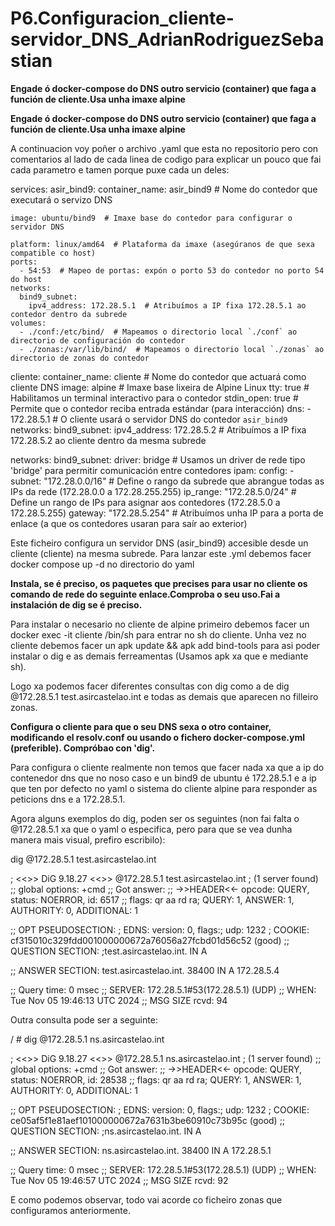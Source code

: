 # P6.Configuracion_cliente-servidor_DNS_AdrianRodriguezSebastian

**Engade ó docker-compose do DNS outro servicio (container) que faga a función de cliente.Usa unha imaxe alpine**

**Engade ó docker-compose do DNS outro servicio (container) que faga a función de cliente.Usa unha imaxe alpine**

A continuacion voy poñer o archivo .yaml que esta no repositorio pero con comentarios al lado de cada linea de codigo para explicar un pouco que fai cada parametro e tamen porque puxe cada un deles:

services:
  asir_bind9:
    container_name: asir_bind9          # Nome do contedor que executará o servizo DNS
   
    image: ubuntu/bind9  # Imaxe base do contedor para configurar o servidor DNS
  
    platform: linux/amd64  # Plataforma da imaxe (asegúranos de que sexa compatible co host)
    ports:
      - 54:53  # Mapeo de portas: expón o porto 53 do contedor no porto 54 do host
    networks:
      bind9_subnet:
        ipv4_address: 172.28.5.1  # Atribuímos a IP fixa 172.28.5.1 ao contedor dentro da subrede
    volumes:
      - ./conf:/etc/bind/  # Mapeamos o directorio local `./conf` ao directorio de configuración do contedor
      - ./zonas:/var/lib/bind/  # Mapeamos o directorio local `./zonas` ao directorio de zonas do contedor

  cliente:
    container_name: cliente  # Nome do contedor que actuará como cliente DNS
    image: alpine  # Imaxe base lixeira de Alpine Linux
    tty: true  # Habilitamos un terminal interactivo para o contedor
    stdin_open: true  # Permite que o contedor reciba entrada estándar (para interacción)
    dns:
      - 172.28.5.1  # O cliente usará o servidor DNS do contedor `asir_bind9`
    networks:
      bind9_subnet:
        ipv4_address: 172.28.5.2  # Atribuímos a IP fixa 172.28.5.2 ao cliente dentro da mesma subrede

networks:
  bind9_subnet:
      driver: bridge  # Usamos un driver de rede tipo 'bridge' para permitir comunicación entre contedores
      ipam:
        config:
        - subnet: "172.28.0.0/16"  # Define o rango da subrede que abrangue todas as IPs da rede (172.28.0.0 a 172.28.255.255)
          ip_range: "172.28.5.0/24"  # Define un rango de IPs para asignar aos contedores (172.28.5.0 a 172.28.5.255)
          gateway: "172.28.5.254"  # Atribuímos unha IP para a porta de enlace (a que os contedores usaran para saír ao exterior)

Este ficheiro configura un servidor DNS (asir_bind9) accesible desde un cliente (cliente) na mesma subrede.
Para lanzar este .yml debemos facer docker compose up -d no directorio do yaml

**Instala, se é preciso, os paquetes que precises para usar no cliente os comando de rede do seguinte enlace.Comproba o seu uso.Fai a instalación de dig se é preciso.**

Para instalar o necesario no cliente de alpine primeiro debemos facer un docker exec -it cliente /bin/sh para entrar no sh do cliente.
Unha vez no cliente debemos facer un apk update && apk add bind-tools para asi poder instalar o dig e as demais ferreamentas (Usamos apk xa que e mediante sh).

Logo xa podemos facer diferentes consultas con dig como a de dig @172.28.5.1 test.asircastelao.int e todas as demais que aparecen no filleiro zonas.

**Configura o cliente para que o seu DNS sexa o otro container, modificando el resolv.conf ou usando o fichero docker-compose.yml (preferible). Compróbao con 'dig'.**

Para configura o cliente realmente non temos que facer nada xa que a ip do contenedor dns que no noso caso e un bind9 de ubuntu é 172.28.5.1 e a ip que ten por defecto no yaml o sistema do cliente alpine para responder as peticions dns e a 172.28.5.1.

Agora alguns exemplos do dig, poden ser os seguintes (non fai falta o @172.28.5.1 xa que o yaml o especifica, pero para que se vea dunha manera mais visual, prefiro escribilo):

dig @172.28.5.1 test.asircastelao.int

; <<>> DiG 9.18.27 <<>> @172.28.5.1 test.asircastelao.int
; (1 server found)
;; global options: +cmd
;; Got answer:
;; ->>HEADER<<- opcode: QUERY, status: NOERROR, id: 6517
;; flags: qr aa rd ra; QUERY: 1, ANSWER: 1, AUTHORITY: 0, ADDITIONAL: 1

;; OPT PSEUDOSECTION:
; EDNS: version: 0, flags:; udp: 1232
; COOKIE: cf315010c329fdd001000000672a76056a27fcbd01d56c52 (good)
;; QUESTION SECTION:
;test.asircastelao.int.		IN	A

;; ANSWER SECTION:
test.asircastelao.int.	38400	IN	A	172.28.5.4

;; Query time: 0 msec
;; SERVER: 172.28.5.1#53(172.28.5.1) (UDP)
;; WHEN: Tue Nov 05 19:46:13 UTC 2024
;; MSG SIZE  rcvd: 94

Outra consulta pode ser a seguinte:

/ # dig @172.28.5.1 ns.asircastelao.int

; <<>> DiG 9.18.27 <<>> @172.28.5.1 ns.asircastelao.int
; (1 server found)
;; global options: +cmd
;; Got answer:
;; ->>HEADER<<- opcode: QUERY, status: NOERROR, id: 28538
;; flags: qr aa rd ra; QUERY: 1, ANSWER: 1, AUTHORITY: 0, ADDITIONAL: 1

;; OPT PSEUDOSECTION:
; EDNS: version: 0, flags:; udp: 1232
; COOKIE: ce05af5f1e81aef101000000672a7631b3be60910c73b95c (good)
;; QUESTION SECTION:
;ns.asircastelao.int.		IN	A

;; ANSWER SECTION:
ns.asircastelao.int.	38400	IN	A	172.28.5.1

;; Query time: 0 msec
;; SERVER: 172.28.5.1#53(172.28.5.1) (UDP)
;; WHEN: Tue Nov 05 19:46:57 UTC 2024
;; MSG SIZE  rcvd: 92

E como podemos observar, todo vai acorde co ficheiro zonas que configuramos anteriormente.